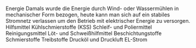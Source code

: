Energie
	Damals wurde die Energie durch Wind- oder Wassermühlen in mechanischer Form bezogen, heute kann man sich auf ein stabiles Stromnetz verlassen um den Betrieb mit elektrischer Energie zu versorgen. 
Hilfsmittel
	Kühlschmierstoffe (KSS)
	Schleif- und Poliermittel
	Reinigungsmittel
	Löt- und Schweißhilfmittel
	Beschichtungstoffe 
	Schmierstoffe 
	Treibstoffe 
	Drucköl und Druckluft 
	EL-Strom 